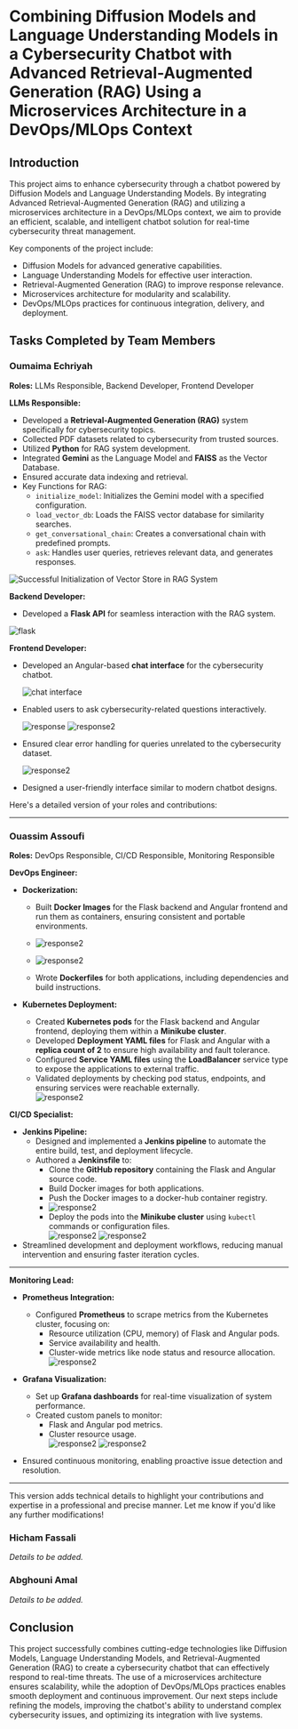 # Combining Diffusion Models and Language Understanding Models in a Cybersecurity Chatbot with Advanced Retrieval-Augmented Generation (RAG) Using a Microservices Architecture in a DevOps/MLOps Context

## Introduction
This project aims to enhance cybersecurity through a chatbot powered by Diffusion Models and Language Understanding Models. By integrating Advanced Retrieval-Augmented Generation (RAG) and utilizing a microservices architecture in a DevOps/MLOps context, we aim to provide an efficient, scalable, and intelligent chatbot solution for real-time cybersecurity threat management.

Key components of the project include:
- Diffusion Models for advanced generative capabilities.
- Language Understanding Models for effective user interaction.
- Retrieval-Augmented Generation (RAG) to improve response relevance.
- Microservices architecture for modularity and scalability.
- DevOps/MLOps practices for continuous integration, delivery, and deployment.

## Tasks Completed by Team Members

### Oumaima Echriyah
**Roles:** LLMs Responsible, Backend Developer, Frontend Developer

**LLMs Responsible:**
- Developed a **Retrieval-Augmented Generation (RAG)** system specifically for cybersecurity topics.
- Collected PDF datasets related to cybersecurity from trusted sources.
- Utilized **Python** for RAG system development.
- Integrated **Gemini** as the Language Model and **FAISS** as the Vector Database.
- Ensured accurate data indexing and retrieval.
- Key Functions for RAG:
    - `initialize_model`: Initializes the Gemini model with a specified configuration.
    - `load_vector_db`: Loads the FAISS vector database for similarity searches.
    - `get_conversational_chain`: Creates a conversational chain with predefined prompts.
    - `ask`: Handles user queries, retrieves relevant data, and generates responses.
      
![Successful Initialization of Vector Store in RAG System](assets/vectorstore.PNG)


**Backend Developer:**
- Developed a **Flask API** for seamless interaction with the RAG system.
  
![flask](assets/flask-api-test..PNG)



**Frontend Developer:**
- Developed an Angular-based **chat interface** for the cybersecurity chatbot.

  ![chat interface](assets/chatInterface.PNG)

- Enabled users to ask cybersecurity-related questions interactively.
  
  ![response](assets/load-response.PNG)
  ![response2](assets/response-security-bot.PNG)
  
- Ensured clear error handling for queries unrelated to the cybersecurity dataset.

    ![response2](assets/outOfContext.PNG)

- Designed a user-friendly interface similar to modern chatbot designs.


Here's a detailed version of your roles and contributions:

---

### Ouassim Assoufi  

**Roles:** DevOps Responsible, CI/CD Responsible, Monitoring Responsible  



**DevOps Engineer:**  
- **Dockerization:**  
  - Built **Docker Images** for the Flask backend and Angular frontend and run them as containers, ensuring consistent and portable environments.
  -  ![response2](assets/angular-app.png)
 
  - ![response2](assets/flask-appcontainer.png)
  - Wrote **Dockerfiles** for both applications, including dependencies and build instructions.  

- **Kubernetes Deployment:**  
  - Created **Kubernetes pods** for the Flask backend and Angular frontend, deploying them within a **Minikube cluster**.  
  - Developed **Deployment YAML files** for Flask and Angular with a **replica count of 2** to ensure high availability and fault tolerance.  
  - Configured **Service YAML files** using the **LoadBalancer** service type to expose the applications to external traffic.  
  - Validated deployments by checking pod status, endpoints, and ensuring services were reachable externally.  
![response2](assets/pods.png)


**CI/CD Specialist:**  
- **Jenkins Pipeline:**  
  - Designed and implemented a **Jenkins pipeline** to automate the entire build, test, and deployment lifecycle.  
  - Authored a **Jenkinsfile** to:  
    - Clone the **GitHub repository** containing the Flask and Angular source code.  
    - Build Docker images for both applications.  
    - Push the Docker images to a docker-hub container registry.
    - ![response2](assets/docker-hub.png)
    - Deploy the pods into the **Minikube cluster** using `kubectl` commands or configuration files.  
![response2](assets/jenkins.png)
![response2](assets/jenkins2.png)
- Streamlined development and deployment workflows, reducing manual intervention and ensuring faster iteration cycles.  

---

**Monitoring Lead:**  
- **Prometheus Integration:**  
  - Configured **Prometheus** to scrape metrics from the Kubernetes cluster, focusing on:  
    - Resource utilization (CPU, memory) of Flask and Angular pods.  
    - Service availability and health.  
    - Cluster-wide metrics like node status and resource allocation.  
![response2](assets/prometheus.png)
- **Grafana Visualization:**  
  - Set up **Grafana dashboards** for real-time visualization of system performance.  
  - Created custom panels to monitor:  
    - Flask and Angular pod metrics.  
    - Cluster resource usage.  
    ![response2](assets/grafana-dashboard.png)
  ![response2](assets/dashboard2.png)


- Ensured continuous monitoring, enabling proactive issue detection and resolution.  

---

This version adds technical details to highlight your contributions and expertise in a professional and precise manner. Let me know if you'd like any further modifications!


### Hicham Fassali
*Details to be added.*

### Abghouni Amal
*Details to be added.*

## Conclusion
This project successfully combines cutting-edge technologies like Diffusion Models, Language Understanding Models, and Retrieval-Augmented Generation (RAG) to create a cybersecurity chatbot that can effectively respond to real-time threats. The use of a microservices architecture ensures scalability, while the adoption of DevOps/MLOps practices enables smooth deployment and continuous improvement. Our next steps include refining the models, improving the chatbot's ability to understand complex cybersecurity issues, and optimizing its integration with live systems.


